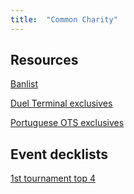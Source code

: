 ```yaml
---
title:  "Common Charity"
---
```


## Resources

[Banlist](ccbanlist)

[Duel Terminal exclusives](dt_exclusives)

[Portuguese OTS exclusives](pt_exclusives)

## Event decklists

[1st tournament top 4](1st_tournament)

